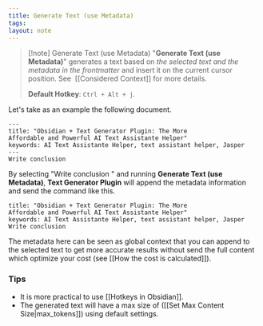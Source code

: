 ```yaml
---
title: Generate Text (use Metadata)
tags: 
layout: note 
---
```

> [!note] Generate Text (use Metadata)
> "**Generate Text (use Metadata)**" generates a text based on *the selected text and the metadata in the frontmatter*  and insert it on the current cursor position. See  [[Considered Context]] for more details.  
> 
> **Default Hotkey**:  `Ctrl + Alt + j`.

Let's take as an example the following document.


```
---
title: "Obsidian + Text Generator Plugin: The More 
Affordable and Powerful AI Text Assistante Helper"
keywords: AI Text Assistante Helper, text assistant helper, Jasper
--- 
Write conclusion
```

By selecting "Write conclusion " and running **Generate Text (use Metadata)**, **Text Generator Plugin** will append the metadata information and send the command like this.

```
title: "Obsidian + Text Generator Plugin: The More 
Affordable and Powerful AI Text Assistante Helper" 
keywords: AI Text Assistante Helper, text assistant helper, Jasper 
Write conclusion  
```

The metadata here can be seen as global context that you can append to the selected text to get more accurate results without send the full content which optimize your cost (see [[How the cost is calculated]]).  

### Tips
* It is more practical to use [[Hotkeys in Obsidian]].
* The generated text will have a max size of ([[Set Max Content Size|max_tokens]]) using default settings.
